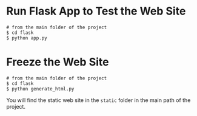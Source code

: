 # Run Flask App to Test the Web Site

```console
# from the main folder of the project
$ cd flask
$ python app.py
```

# Freeze the Web Site
```
# from the main folder of the project
$ cd flask
$ python generate_html.py
```

You will find the static web site in the `static` folder in the main path of the project.
